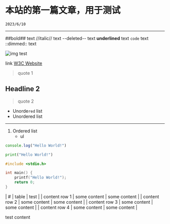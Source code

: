 # 本站的第一篇文章，用于测试

``2023/6/10``

- - -

##bold## text
//italic// text
--deleted-- text
__underlined__ text
``code`` text
::dimmed:: text

![img test](https://tse2-mm.cn.bing.net/th/id/OIP-C.ijrewtlUI884WQWTB5PBFgHaEo?pid=ImgDet&rs=1)

link [W3C Website](http://www.w3c.com)

> quote 1

## Headline 2

> quote 2

- Unorde``red`` list
- Unordered list

- - -

1. Ordered list
    - ul

```javascript
console.log("Hello World!")
```

```python
print("Hello World!")
```

```c
#include <stdio.h>

int main() {
    printf("Hello World!");
    return 0;
}
```

|       #       |    table     |     test     |
| content row 1 | some content | some content |
| content row 2 | some content | some content |
| content row 3 | some content | some content |
| content row 4 | some content | some content |

test content